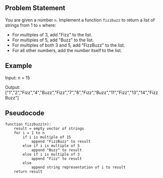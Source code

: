 ## Problem Statement
You are given a number `n`. Implement a function `fizzbuzz` to return a list of strings from 1 to `n` where:
* For multiples of 3, add "Fizz" to the list.
* For multiples of 5, add "Buzz" to the list.
* For multiples of both 3 and 5, add "FizzBuzz" to the list.
* For all other numbers, add the number itself to the list.

## Example

Input:
n = 15

Output:
["1","2","Fizz","4","Buzz","Fizz","7","8","Fizz","Buzz","11","Fizz","13","14","FizzBuzz"]

## Pseudocode
```
function fizzbuzz(n):
    result = empty vector of strings
    for i = 1 to n
        if i is multiple of 15
            append "FizzBuzz" to result
        else if i is multiple of 5
            append "Buzz" to result
        else if i is multiple of 3
            append "Fizz" to result
        else
            append string representation of i to result
    return result
```